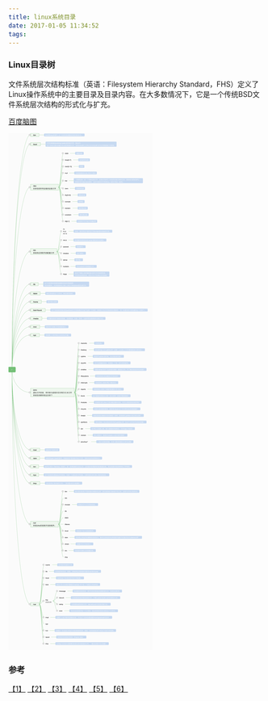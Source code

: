 ```yaml
---
title: linux系统目录
date: 2017-01-05 11:34:52
tags: 
---
```

### Linux目录树

文件系统层次结构标准（英语：Filesystem Hierarchy Standard，FHS）定义了Linux操作系统中的主要目录及目录内容。在大多数情况下，它是一个传统BSD文件系统层次结构的形式化与扩充。  

[百度脑图](http://naotu.baidu.com/file/e1901e0ff8626dab7aa0a0030c49a443?token=f36657e586143cc9)

![](/images/linux-directory-tree.png)

### 参考
[【1】](http://www.ruanyifeng.com/blog/2012/02/a_history_of_unix_directory_structure.html) [【2】](http://www.jb51.net/article/15800.htm) [【3】](http://linux.vbird.org/linux_basic/0210filepermission.php) [【4】](http://www.runoob.com/linux/linux-system-contents.html) [【5】](http://yangrong.blog.51cto.com/6945369/1288072) [【6】](http://h2appy.blog.51cto.com/609721/781281/)
